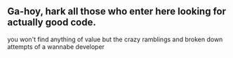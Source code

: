 ## Ga-hoy, hark all those who enter here looking for actually good code.
you won't find anything of value but the crazy ramblings and broken down attempts of a wannabe developer

